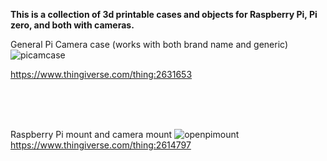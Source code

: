 **This is a collection of 3d printable cases and objects for Raspberry Pi, Pi zero, and both with cameras.**

General Pi Camera case (works with both brand name and generic)
![picamcase](https://user-images.githubusercontent.com/30060990/34646549-e5ac5e5e-f31f-11e7-8347-ebdf0190144f.jpg)


https://www.thingiverse.com/thing:2631653

</br>
</br>
</br>

Raspberry Pi mount and camera mount
![openpimount](https://user-images.githubusercontent.com/30060990/34646562-68c09dfa-f320-11e7-81be-7fa3d55e4da8.jpg)
https://www.thingiverse.com/thing:2614797


</br>
</br>
</br>
